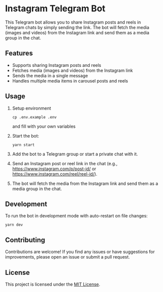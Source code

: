 # Instagram Telegram Bot

This Telegram bot allows you to share Instagram posts and reels in Telegram chats by simply sending the link. The bot will fetch the media (images and videos) from the Instagram link and send them as a media group in the chat.

## Features

- Supports sharing Instagram posts and reels
- Fetches media (images and videos) from the Instagram link
- Sends the media in a single message
- Handles multiple media items in carousel posts and reels

## Usage

1. Setup environment

   ```
   cp .env.example .env
   ```

   and fill with your own variables

1. Start the bot:

   ```
   yarn start
   ```

1. Add the bot to a Telegram group or start a private chat with it.

1. Send an Instagram post or reel link in the chat (e.g., https://www.instagram.com/p/post-id/ or https://www.instagram.com/reel/reel-id/).

1. The bot will fetch the media from the Instagram link and send them as a media group in the chat.

## Development

To run the bot in development mode with auto-restart on file changes:

```
yarn dev
```

## Contributing

Contributions are welcome! If you find any issues or have suggestions for improvements, please open an issue or submit a pull request.

## License

This project is licensed under the [MIT License](LICENSE).

